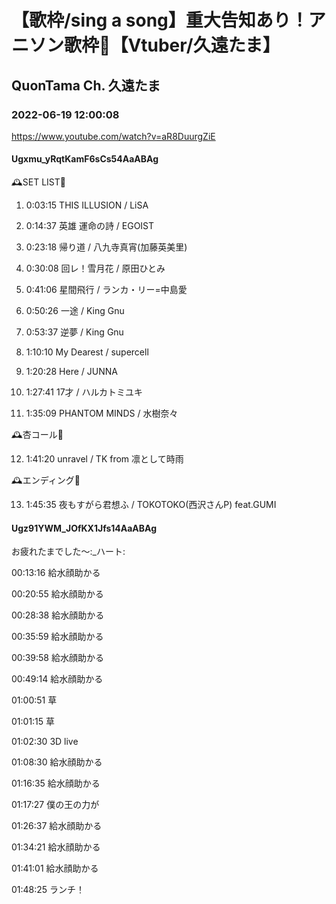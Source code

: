 # 【歌枠/sing a song】重大告知あり！アニソン歌枠🥳【Vtuber/久遠たま】

## QuonTama Ch. 久遠たま

### 2022-06-19 12:00:08

https://www.youtube.com/watch?v=aR8DuurgZiE

#### Ugxmu_yRqtKamF6sCs54AaABAg

🕰SET LIST🥀



01. 0:03:15 THIS ILLUSION / LiSA

02. 0:14:37 英雄 運命の詩 / EGOIST

03. 0:23:18 帰り道 / 八九寺真宵(加藤英美里)

04. 0:30:08 回レ！雪月花 / 原田ひとみ

05. 0:41:06 星間飛行 / ランカ・リー=中島愛

06. 0:50:26 一途 / King Gnu

07. 0:53:37 逆夢 / King Gnu

08. 1:10:10 My Dearest / supercell  

09. 1:20:28 Here / JUNNA

10. 1:27:41 17才 / ハルカトミユキ

11. 1:35:09 PHANTOM MINDS / 水樹奈々



🕰杏コール🥀



12. 1:41:20 unravel / TK from 凛として時雨



🕰エンディング🥀



13. 1:45:35 夜もすがら君想ふ / TOKOTOKO(西沢さんP) feat.GUMI



#### Ugz91YWM_JOfKX1Jfs14AaABAg

お疲れたまでした～:_ハート:

00:13:16  給水顔助かる

00:20:55  給水顔助かる

00:28:38  給水顔助かる

00:35:59  給水顔助かる

00:39:58  給水顔助かる

00:49:14  給水顔助かる

01:00:51  草

01:01:15  草

01:02:30  3D live

01:08:30  給水顔助かる

01:16:35  給水顔助かる

01:17:27  僕の王の力が

01:26:37  給水顔助かる

01:34:21  給水顔助かる

01:41:01  給水顔助かる

01:48:25  ランチ！

